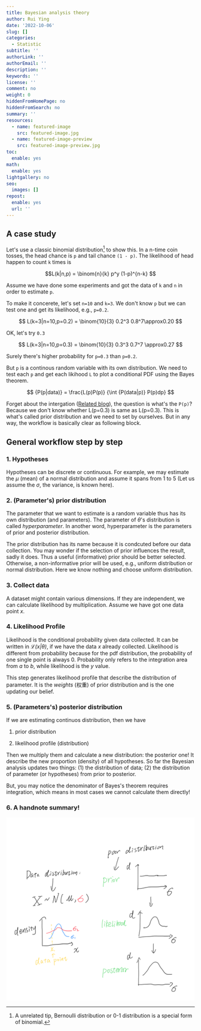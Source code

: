 ```yaml
---
title: Bayesian analysis theory
author: Rui Ying
date: '2022-10-06'
slug: []
categories:
  - Statistic
subtitle: ''
authorLink: ''
authorEmail: ''
description: ''
keywords: ''
license: ''
comment: no
weight: 0
hiddenFromHomePage: no
hiddenFromSearch: no
summary: ''
resources:
  - name: featured-image
    src: featured-image.jpg
  - name: featured-image-preview
    src: featured-image-preview.jpg
toc:
  enable: yes
math:
  enable: yes
lightgallery: no
seo:
  images: []
repost:
  enable: yes
  url: ''
---
```


<!--more-->


## A case study

Let's use a classic binomial distribution[^1] to show this. In a n-time coin tosses, the head chance is `p` and tail chance `(1 - p)`. The likelihood of head happen to count `k` times is

$$L(k|n,p) = \binom{n}{k} p^y (1-p)^{n-k}
$$

[^1]: A unrelated tip, Bernoulli distribution or 0-1 distribution is a special form of binomial.

Assume we have done some experiments and got the data of `k` and `n` in order to estimate `p`.

To make it concerete, let's set `n=10` and `k=3`. We don't know `p` but we can test one and get its likelihood, e.g., `p=0.2`.

$$
L(k=3|n=10,p=0.2) = \binom{10}{3} 0.2^3 0.8^7\approx0.20
$$

OK, let's try `0.3`

$$
L(k=3|n=10,p=0.3) = \binom{10}{3} 0.3^3 0.7^7 \approx0.27
$$

Surely there's higher probability for `p=0.3` than `p=0.2`.

But `p` is a continous random variable with its own distribution. We need to test each `p` and get each likihood `L` to plot a conditional PDF using the Bayes theorem.

$$
{P(p|data)} = \frac{L(p)P(p)} {\int {P(data|p)} P(p)dp}
$$


Forget about the intergation ([Related blog](ruiying.online/2022-10-06-bayesian-analysis-with-mcmc)), the question is what's the `P(p)`? Because we don't know whether L(p=0.3) is same as L(p=0.3). This is what's called prior distribution and we need to set by ourselves. But in any way, the workflow is basically clear as following block.

## General workflow step by step

### 1. Hypotheses

Hypotheses can be discrete or continuous. For example, we may estimate the $\mu$ (mean) of a normal distribution and assume it spans from 1 to 5 (Let us assume the $\sigma$, the variance, is known here).

### 2. (Parameter's) prior distribution

The parameter that we want to estimate is a random variable thus has its own distribution (and parameters). The parameter of $\theta$'s distribution is called *hyperparameter*. In another word, hyperparameter is the parameters of prior and posterior distribution.

The prior distribution has its name because it is condcuted before our data collection. You may wonder if the selection of prior influences the result, sadly it does. Thus a useful (informative) prior should be better selected. Otherwise, a non-informative prior will be used, e.g., uniform distribution or normal distribution. Here we know nothing and choose uniform distribution.

### 3. Collect data

A dataset might contain various dimensions. If they are independent, we can calculate likelihood by multiplication. Assume we have got one data point $x$.

### 4. Likelihood Profile

Likelihood is the conditional probability given data collected. It can be written in *$\mathcal{L}(x|\theta)$*, if we have the data $x$ already collected. Likelihood is different from probability because for the pdf distribution, the probability of one single point is always 0. Probability only refers to the integration area from $a$ to $b$, while likelihood is the $y$ value.

This step generates likelihood profile that describe the distribution of parameter. It is the *weights* (权重) of prior distribution and is the one updating our belief.

### 5. (Parameters's) posterior distribution

If we are estimating continuos distribution, then we have

1. prior distribution

2. likelihood profile (distribution)

Then we multiply them and calculate a new distribution: the posterior one! It describe the new proportion (density) of all hypotheses. So far the Bayesian analysis updates two things: (1) the distribution of data; (2) the distribution of parameter (or hypotheses) from prior to posterior.

But, you may notice the denominator of Bayes's theorem requires integration, which means in most cases we cannot calculate them directly!

### 6. A handnote summary!

![](images/handnote.PNG)
